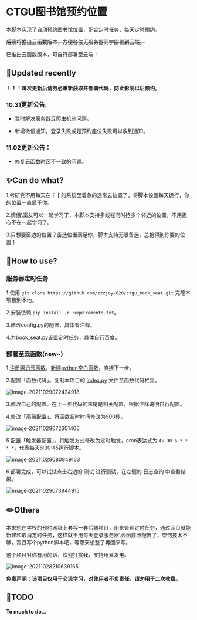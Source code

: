 # CTGU图书馆预约位置

本脚本实现了自动预约图书馆位置，配合定时任务，每天定时预约。

~~后续将推出云函数版本，方便各位无服务器同学部署到云端。~~

已推出云函数版本，可自行部署至云端！

## :memo:Updated recently

**！！！每次更新后请务必重新获取并部署代码，防止影响以后预约。**

### 10.31更新公告:

* 暂时解决服务器反爬虫机制问题。

* 新增微信通知，登录失败或是预约座位失败可以收到通知。

### 11.02更新公告：

* 修复云函数时区不一致的问题。

## :sparkles:Can do what?

1.考研党不用每天在卡卡的系统里着急的选常去位置了，将脚本设置每天运行，你的位置一直属于你。

2.情侣\室友可以一起学习了，本脚本支持多线程同时抢多个邻近的位置，不用担心不在一起学习了。

3.只想要窗边的位置？备选位置满足你，脚本支持无限备选，总抢得到你要的位置！

## :rocket:How to use?

### 服务器定时任务
1.使用 `git clone https://github.com/zzzjoy-620/ctgu_book_seat.git` 克隆本项目到本地。

2.安装依赖 `pip install -r requirements.txt`。

3.修改config.py的配置，具体看注释。

4.为book_seat.py设置定时任务，具体自行百度。

### 部署至云函数(new~)

1.[注册腾讯云函数](https://console.cloud.tencent.com/)，[新建python空白函数](https://console.cloud.tencent.com/scf/list-create?rid=4&ns=default&keyword=helloworld%20%E7%A9%BA%E7%99%BD%E6%A8%A1%E6%9D%BF%E5%87%BD%E6%95%B0&python3)，直接下一步。

2.配置「函数代码」。复制本项目的 [index.py](https://github.com/zzzjoy-620/ctgu_book_seat/blob/master/index.py) 文件至函数代码栏里。

![image-20211029072424918](https://gitee.com/zzzjoy/My_Pictures/raw/master/202110290724038.png)

3.修改自己的配置。在上一步代码的末尾是相关配置，根据注释说明自行配置。

4.修改「高级配置」。将函数超时时间修改为900秒。	

![image-20211029072601406](https://gitee.com/zzzjoy/My_Pictures/raw/master/202110290726461.png)

5.配置「触发器配置」。将触发方式修改为定时触发，cron表达式为 `45 30 6 * * * *`，代表每天6:30:45运行脚本。

![image-20211029080949163](https://gitee.com/zzzjoy/My_Pictures/raw/master/202110290809230.png)

6.部署完成，可以试试点击右边的 测试 进行测试，在左侧的 日志查询 中查看结果。

![image-20211029073944915](https://gitee.com/zzzjoy/My_Pictures/raw/master/202110290739053.png)



## :pencil2:Others

本来想在学校的预约网址上套写一套后端项目，用来管理定时任务，通过网页就能新建和取消定时任务，这样就不用每天登录服务器\云函数改配置了，奈何技术不够，暂且写个python脚本吧，等哪天想整了再回来写。

这个项目对你有用的话，欢迎打赏我，支持用爱发电。

![image-20211028210639165](https://gitee.com/zzzjoy/My_Pictures/raw/master/202110282106213.png)

**免责声明：该项目仅用于交流学习，对使用者不负责任，请勿用于二次收费。**

## :see_no_evil:TODO

**To much to do...**
